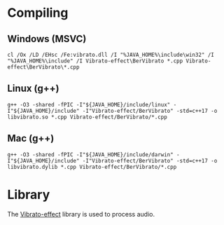 # Compiling

## Windows (MSVC)

```
cl /Ox /LD /EHsc /Fe:vibrato.dll /I "%JAVA_HOME%\include\win32" /I "%JAVA_HOME%\include" /I Vibrato-effect\BerVibrato *.cpp Vibrato-effect\BerVibrato\*.cpp
```

## Linux (g++)

```
g++ -O3 -shared -fPIC -I"${JAVA_HOME}/include/linux" -I"${JAVA_HOME}/include" -I"Vibrato-effect/BerVibrato" -std=c++17 -o libvibrato.so *.cpp Vibrato-effect/BerVibrato/*.cpp 
```

## Mac (g++)

```
g++ -O3 -shared -fPIC -I"${JAVA_HOME}/include/darwin" -I"${JAVA_HOME}/include" -I"Vibrato-effect/BerVibrato" -std=c++17 -o libvibrato.dylib *.cpp Vibrato-effect/BerVibrato/*.cpp
```

# Library

The [Vibrato-effect](https://github.com/Bershov/Vibrato-effect) library is used to process audio.